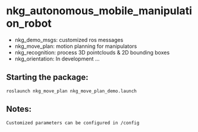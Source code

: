 # nkg_autonomous_mobile_manipulation_robot

- nkg_demo_msgs: customized ros messages
- nkg_move_plan: motion planning for manipulators
- nkg_recognition: process 3D pointclouds & 2D bounding boxes
- nkg_orientation: In development ...

## Starting the package:
```
roslaunch nkg_move_plan nkg_move_plan_demo.launch 
```

## Notes:
```
Customized parameters can be configured in /config
```
